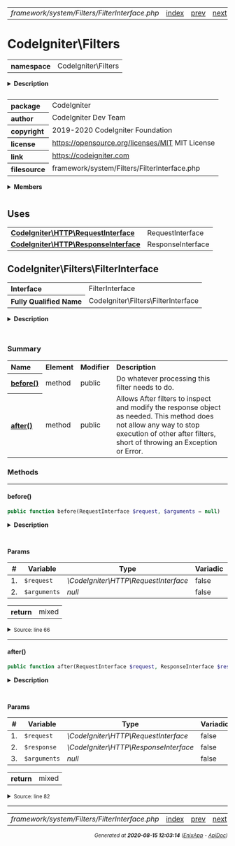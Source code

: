 


 



<table>
<tr>
<td style="width:100%"><em>framework/system/Filters/FilterInterface.php</em></td>
<td><a href="../../../../../../api/index.md">index</a></td>
<td><a href="../../../../../../api/vendor/codeigniter4/framework/system/Filters/Exceptions/FilterException.md">prev</a></td>
<td><a href="../../../../../../api/vendor/codeigniter4/framework/system/Filters/Filters.md">next</a></td>
</tr>
</table>







# CodeIgniter\Filters 
<table style="text-align:left">
<tr><th>namespace</th><td>CodeIgniter\Filters</td></tr>
</table>

<details>
<summary style="margin-bottom:12px;"><strong>Description</strong></summary>

<table>
<tr><td>
CodeIgniter
</td></tr>
</table>

<table>
<tr><td>
An open source application development framework for PHP

This content is released under the MIT License (MIT)

Copyright (c) 2014-2019 British Columbia Institute of Technology
Copyright (c) 2019-2020 CodeIgniter Foundation

Permission is hereby granted, free of charge, to any person obtaining a copy
of this software and associated documentation files (the "Software"), to deal
in the Software without restriction, including without limitation the rights
to use, copy, modify, merge, publish, distribute, sublicense, and/or sell
copies of the Software, and to permit persons to whom the Software is
furnished to do so, subject to the following conditions:

The above copyright notice and this permission notice shall be included in
all copies or substantial portions of the Software.

THE SOFTWARE IS PROVIDED "AS IS", WITHOUT WARRANTY OF ANY KIND, EXPRESS OR
IMPLIED, INCLUDING BUT NOT LIMITED TO THE WARRANTIES OF MERCHANTABILITY,
FITNESS FOR A PARTICULAR PURPOSE AND NONINFRINGEMENT. IN NO EVENT SHALL THE
AUTHORS OR COPYRIGHT HOLDERS BE LIABLE FOR ANY CLAIM, DAMAGES OR OTHER
LIABILITY, WHETHER IN AN ACTION OF CONTRACT, TORT OR OTHERWISE, ARISING FROM,
OUT OF OR IN CONNECTION WITH THE SOFTWARE OR THE USE OR OTHER DEALINGS IN
THE SOFTWARE.
</td></tr>
</table>

</details>



<table style="text-align:left">
<tr style="vertical-align:top;">
<th>package</th>
<td>CodeIgniter
</td>
</tr>
<tr style="vertical-align:top;">
<th>author</th>
<td>CodeIgniter Dev Team
</td>
</tr>
<tr style="vertical-align:top;">
<th>copyright</th>
<td>2019-2020 CodeIgniter Foundation
</td>
</tr>
<tr style="vertical-align:top;">
<th>license</th>
<td><a href="https://opensource.org/licenses/MIT">https://opensource.org/licenses/MIT</a>	MIT License
</td>
</tr>
<tr style="vertical-align:top;">
<th>link</th>
<td><a href="https://codeigniter.com">https://codeigniter.com</a>

</td>
</tr>
<tr style="vertical-align:top;">
<th>filesource</th>
<td>framework/system/Filters/FilterInterface.php
</td>
</tr>
</table>

 

<details>
<summary style="margin-bottom:12px;"><strong>Members</strong></summary>
<table>
<tr><td><a href="../../../../../../api/vendor/codeigniter4/framework/system/Filters/CSRF.md">CodeIgniter\Filters\CSRF</a></td></tr>
<tr><td><a href="../../../../../../api/vendor/codeigniter4/framework/system/Filters/DebugToolbar.md">CodeIgniter\Filters\DebugToolbar</a></td></tr>
<tr><td><a href="../../../../../../api/vendor/codeigniter4/framework/system/Filters/Exceptions/FilterException.md">CodeIgniter\Filters\Exceptions\FilterException</a></td></tr>
<tr><td><a href="../../../../../../api/vendor/codeigniter4/framework/system/Filters/FilterInterface.md">CodeIgniter\Filters\FilterInterface</a></td></tr>
<tr><td><a href="../../../../../../api/vendor/codeigniter4/framework/system/Filters/Filters.md">CodeIgniter\Filters\Filters</a></td></tr>
<tr><td><a href="../../../../../../api/vendor/codeigniter4/framework/system/Filters/Honeypot.md">CodeIgniter\Filters\Honeypot</a></td></tr>
</table>
</details>



 
 ## Uses

<table style="text-align:left;">
<tr>
<td>
<a href="../../../../../../api/vendor/codeigniter4/framework/system/HTTP/RequestInterface.md"><strong>CodeIgniter\HTTP\RequestInterface</strong></a>
</td>
<td>RequestInterface</td>
</tr>
<tr>
<td>
<a href="../../../../../../api/vendor/codeigniter4/framework/system/HTTP/ResponseInterface.md"><strong>CodeIgniter\HTTP\ResponseInterface</strong></a>
</td>
<td>ResponseInterface</td>
</tr>
</table>



 
## CodeIgniter\Filters\FilterInterface

<table style="text-align:left">
<tr><th>Interface</th><td>FilterInterface</td></tr>
<tr><th>Fully Qualified Name</th><td>CodeIgniter\Filters\FilterInterface</td></tr>
</table>


<details>
<summary style="margin-bottom:12px;"><strong>Description</strong></summary>

<table>
<tr><td>
Filter interface
</td></tr>
</table>


</details>



<table style="text-align:left">
</table>



### Summary


<table style="text-align:left;">
<tr>
<th>Name</th>
<th>Element</th>
<th>Modifier</th>
<th>Description</th>
</tr>


<tr>
<th><a href="#before"><strong>before</strong>()</a></th>
<td>method</td>
<td>
public

</td>
<td>Do whatever processing this filter needs to do.</td>
</tr>
<tr>
<th><a href="#after"><strong>after</strong>()</a></th>
<td>method</td>
<td>
public

</td>
<td>Allows After filters to inspect and modify the response
object as needed. This method does not allow any way
to stop execution of other after filters, short of
throwing an Exception or Error.</td>
</tr>

</table>






### Methods


<hr>

#### before()

```php
public function before(RequestInterface $request, $arguments = null)
```

<details>
<summary style="margin-bottom:12px;"><strong>Description</strong></summary>

<table>
<tr><td>
Do whatever processing this filter needs to do.
</td></tr>
</table>

<table>
<tr><td>
By default it should not return anything during
normal execution. However, when an abnormal state
is found, it should return an instance of
CodeIgniter\HTTP\Response. If it does, script
execution will end and that Response will be
sent back to the client, allowing for error pages,
redirects, etc.
</td></tr>
</table>

</details>



<table style="text-align:left">
</table>


**Params**

<table>
<thead>
<tr>
<th>#</th>
<th>Variable</th>
<th>Type</th>
<th>Variadic</th>
<th>Description</th>
</tr>
</thead>
<tbody>

<tr>
<td>1.</td>
<td><code>$request</code></td>
<td><em>\CodeIgniter\HTTP\RequestInterface
</em></td>
<td>false</td>
<td></td>
</tr>

<tr>
<td>2.</td>
<td><code>$arguments</code></td>
<td><em>null
</em></td>
<td>false</td>
<td></td>
</tr>


</tbody>
</table>



<table>
<tr>
<th style="vertical-align:top;">return</th>
<td>mixed
</td>
</tr>
</table>





<details>
<summary><small>Source: line 66</small></summary>

```php
public function before(RequestInterface $request, $arguments = null);
```

</details>


<hr>

#### after()

```php
public function after(RequestInterface $request, ResponseInterface $response, $arguments = null)
```

<details>
<summary style="margin-bottom:12px;"><strong>Description</strong></summary>

<table>
<tr><td>
Allows After filters to inspect and modify the response
object as needed. This method does not allow any way
to stop execution of other after filters, short of
throwing an Exception or Error.
</td></tr>
</table>


</details>



<table style="text-align:left">
</table>


**Params**

<table>
<thead>
<tr>
<th>#</th>
<th>Variable</th>
<th>Type</th>
<th>Variadic</th>
<th>Description</th>
</tr>
</thead>
<tbody>

<tr>
<td>1.</td>
<td><code>$request</code></td>
<td><em>\CodeIgniter\HTTP\RequestInterface
</em></td>
<td>false</td>
<td></td>
</tr>

<tr>
<td>2.</td>
<td><code>$response</code></td>
<td><em>\CodeIgniter\HTTP\ResponseInterface
</em></td>
<td>false</td>
<td></td>
</tr>

<tr>
<td>3.</td>
<td><code>$arguments</code></td>
<td><em>null
</em></td>
<td>false</td>
<td></td>
</tr>


</tbody>
</table>



<table>
<tr>
<th style="vertical-align:top;">return</th>
<td>mixed
</td>
</tr>
</table>





<details>
<summary><small>Source: line 82</small></summary>

```php
public function after(RequestInterface $request, ResponseInterface $response, $arguments = null);
```

</details>





 


 
  




<hr>

<table>
<tr>
<td style="width:100%"><em>framework/system/Filters/FilterInterface.php</em></td>
<td><a href="../../../../../../api/index.md">index</a></td>
<td><a href="../../../../../../api/vendor/codeigniter4/framework/system/Filters/Exceptions/FilterException.md">prev</a></td>
<td><a href="../../../../../../api/vendor/codeigniter4/framework/system/Filters/Filters.md">next</a></td>
<td><a href="#">top</a></td></tr>
</table>




<div style="text-align:right;">

<small>_Generated at **2020-08-15 12:03:14**_ *([EnixApp](https://github.com/enix-app) - [ApiDoc](https://github.com/enix-app/apidoc))*</small>
</div>